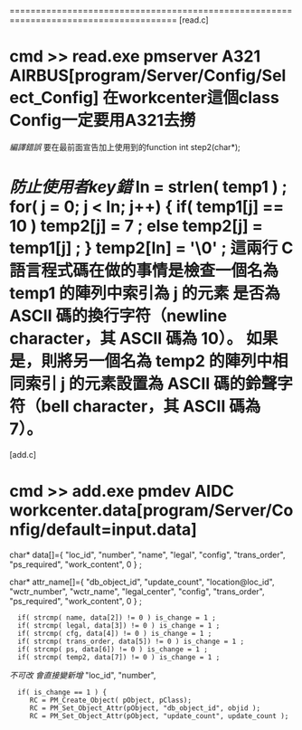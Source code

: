 ======================================================================================
[read.c]

cmd >> read.exe pmserver A321 AIRBUS[program/Server/Config/Select_Config]
在workcenter這個class Config一定要用A321去撈
======================================================================================
*編譯錯誤*
要在最前面宣告加上使用到的function
int step2(char*);

*防止使用者key錯*
         ln = strlen( temp1 ) ;
         for( j = 0; j < ln; j++) {
            if( temp1[j] == 10 )
               temp2[j] = 7 ;
            else
               temp2[j] = temp1[j] ;
         }
         temp2[ln] = '\0' ;
這兩行 C 語言程式碼在做的事情是檢查一個名為 temp1 的陣列中索引為 j 的元素
是否為 ASCII 碼的換行字符（newline character，其 ASCII 碼為 10）。
如果是，則將另一個名為 temp2 的陣列中相同索引 j 的元素設置為 ASCII 碼的鈴聲字符（bell character，其 ASCII 碼為 7）。
======================================================================================
[add.c]

cmd >> add.exe pmdev AIDC workcenter.data[program/Server/Config/default=input.data]
======================================================================================

   char*  data[]={
                 "loc_id",
                 "number",
                 "name",
                 "legal",
                 "config",
                 "trans_order",
                 "ps_required",
                 "work_content",
                 0 } ;

   char*  attr_name[]={
                   "db_object_id",
                   "update_count",
                   "location@loc_id",
                   "wctr_number",
                   "wctr_name",
                   "legal_center",
                   "config",
                   "trans_order",
                   "ps_required",
                   "work_content",
                   0 } ;

      if( strcmp( name, data[2]) != 0 ) is_change = 1 ;
      if( strcmp( legal, data[3]) != 0 ) is_change = 1 ;
      if( strcmp( cfg, data[4]) != 0 ) is_change = 1 ;
      if( strcmp( trans_order, data[5]) != 0 ) is_change = 1 ;
      if( strcmp( ps, data[6]) != 0 ) is_change = 1 ;
      if( strcmp( temp2, data[7]) != 0 ) is_change = 1 ;
*不可改 會直接變新增*
   "loc_id",
   "number",

      if( is_change == 1 ) {
         RC = PM_Create_Object( pObject, pClass);
         RC = PM_Set_Object_Attr(pObject, "db_object_id", objid );
         RC = PM_Set_Object_Attr(pObject, "update_count", update_count );